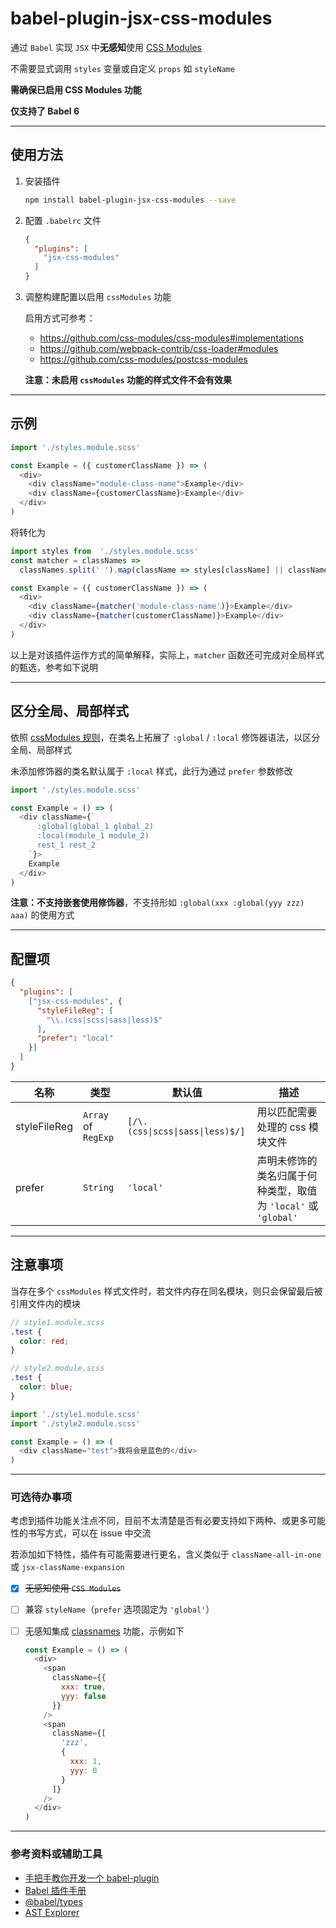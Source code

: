 # babel-plugin-jsx-css-modules

通过 `Babel` 实现 `JSX` 中**无感知**使用 [CSS Modules](https://github.com/css-modules/css-modules)

不需要显式调用 `styles` 变量或自定义 `props` 如 `styleName`

**需确保已启用 CSS Modules 功能**

**仅支持了 Babel 6**

- - -

## 使用方法

1. 安装插件

    ```bash
    npm install babel-plugin-jsx-css-modules --save
    ```

2. 配置 `.babelrc` 文件

    ```json
    {
      "plugins": [
        "jsx-css-modules"
      ]
    }
    ```
3. 调整构建配置以启用 `cssModules` 功能

    启用方式可参考：

    - https://github.com/css-modules/css-modules#implementations    
    - https://github.com/webpack-contrib/css-loader#modules
    - https://github.com/css-modules/postcss-modules

    **注意：未启用 `cssModules` 功能的样式文件不会有效果**

- - -

## 示例

```javascript
import './styles.module.scss'

const Example = ({ customerClassName }) => (
  <div>
    <div className="module-class-name">Example</div>
    <div className={customerClassName}>Example</div>
  </div>
)
```

将转化为

```javascript
import styles from  './styles.module.scss'
const matcher = classNames => 
  classNames.split(' ').map(className => styles[className] || className).join(' ')

const Example = ({ customerClassName }) => (
  <div>
    <div className={matcher('module-class-name')}>Example</div>
    <div className={matcher(customerClassName)}>Example</div>
  </div>
)
```

以上是对该插件运作方式的简单解释，实际上，`matcher` 函数还可完成对全局样式的甄选，参考如下说明

- - -

## 区分全局、局部样式

依照 [cssModules 规则](https://github.com/css-modules/css-modules#exceptions)，在类名上拓展了 `:global` / `:local` 修饰器语法，以区分全局、局部样式

未添加修饰器的类名默认属于 `:local` 样式，此行为通过 `prefer` 参数修改

```javascript
import './styles.module.scss'

const Example = () => (
  <div className={`
      :global(global_1 global_2) 
      :local(module_1 module_2) 
      rest_1 rest_2
    `}>
    Example
  </div>
)
```

**注意：不支持嵌套使用修饰器**，不支持形如 `:global(xxx :global(yyy zzz) aaa)` 的使用方式

- - -

## 配置项

```json
{
  "plugins": [
    ["jsx-css-modules", {
      "styleFileReg": [
        "\\.(css|scss|sass|less)$"
      ],
      "prefer": "local"
    }]
  ]
}
```

| 名称 | 类型 | 默认值 | 描述
| - | - | - | -
| styleFileReg | `Array` of `RegExp` | `[/\.(css\|scss\|sass\|less)$/]` | 用以匹配需要处理的 css 模块文件
| prefer | `String` | `'local'` | 声明未修饰的类名归属于何种类型，取值为 `'local'` 或 `'global'`

- - -

## 注意事项

当存在多个 `cssModules` 样式文件时，若文件内存在同名模块，则只会保留最后被引用文件内的模块

```scss
// style1.module.scss
.test {
  color: red;
}

// style2.module.scss
.test {
  color: blue;
}
```
```javascript
import './style1.module.scss'
import './style2.module.scss'

const Example = () => (
  <div className="test">我将会是蓝色的</div>
)
```

- - -

### 可选待办事项

考虑到插件功能关注点不同，目前不太清楚是否有必要支持如下两种、或更多可能性的书写方式，可以在 issue 中交流

若添加如下特性，插件有可能需要进行更名，含义类似于 `className-all-in-one` 或 `jsx-className-expansion`

- [x] ~~无感知使用 `CSS Modules`~~
- [ ] 兼容 `styleName`（`prefer` 选项固定为 `'global'`）
- [ ] 无感知集成 [classnames](https://github.com/JedWatson/classnames) 功能，示例如下

    ```javascript
    const Example = () => (
      <div>
        <span
          className={{
            xxx: true,
            yyy: false
          }}
        />
        <span
          className={[
            'zzz',
            {
              xxx: 1,
              yyy: 0
            }
          ]}
        />
      </div>
    )
    ```

- - -

### 参考资料或辅助工具

- [手把手教你开发一个 babel-plugin](https://segmentfault.com/a/1190000016459270)
- [Babel 插件手册](https://github.com/jamiebuilds/babel-handbook/blob/master/translations/zh-Hans/plugin-handbook.md)
- [@babel/types](https://babeljs.io/docs/en/babel-types)
- [AST Explorer](https://astexplorer.net/)

